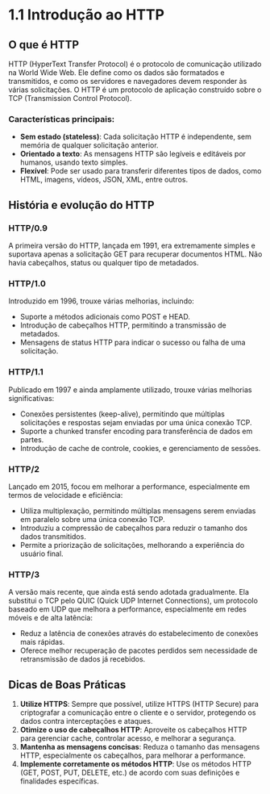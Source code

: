 # 1.1 Introdução ao HTTP

## O que é HTTP

HTTP (HyperText Transfer Protocol) é o protocolo de comunicação utilizado na World Wide Web. Ele define como os dados são formatados e transmitidos, e como os servidores e navegadores devem responder às várias solicitações. O HTTP é um protocolo de aplicação construído sobre o TCP (Transmission Control Protocol).

### Características principais:
- **Sem estado (stateless)**: Cada solicitação HTTP é independente, sem memória de qualquer solicitação anterior.
- **Orientado a texto**: As mensagens HTTP são legíveis e editáveis por humanos, usando texto simples.
- **Flexível**: Pode ser usado para transferir diferentes tipos de dados, como HTML, imagens, vídeos, JSON, XML, entre outros.

## História e evolução do HTTP

### HTTP/0.9
A primeira versão do HTTP, lançada em 1991, era extremamente simples e suportava apenas a solicitação GET para recuperar documentos HTML. Não havia cabeçalhos, status ou qualquer tipo de metadados.

### HTTP/1.0
Introduzido em 1996, trouxe várias melhorias, incluindo:
- Suporte a métodos adicionais como POST e HEAD.
- Introdução de cabeçalhos HTTP, permitindo a transmissão de metadados.
- Mensagens de status HTTP para indicar o sucesso ou falha de uma solicitação.

### HTTP/1.1
Publicado em 1997 e ainda amplamente utilizado, trouxe várias melhorias significativas:
- Conexões persistentes (keep-alive), permitindo que múltiplas solicitações e respostas sejam enviadas por uma única conexão TCP.
- Suporte a chunked transfer encoding para transferência de dados em partes.
- Introdução de cache de controle, cookies, e gerenciamento de sessões.

### HTTP/2
Lançado em 2015, focou em melhorar a performance, especialmente em termos de velocidade e eficiência:
- Utiliza multiplexação, permitindo múltiplas mensagens serem enviadas em paralelo sobre uma única conexão TCP.
- Introduziu a compressão de cabeçalhos para reduzir o tamanho dos dados transmitidos.
- Permite a priorização de solicitações, melhorando a experiência do usuário final.

### HTTP/3
A versão mais recente, que ainda está sendo adotada gradualmente. Ela substitui o TCP pelo QUIC (Quick UDP Internet Connections), um protocolo baseado em UDP que melhora a performance, especialmente em redes móveis e de alta latência:
- Reduz a latência de conexões através do estabelecimento de conexões mais rápidas.
- Oferece melhor recuperação de pacotes perdidos sem necessidade de retransmissão de dados já recebidos.

## Dicas de Boas Práticas

1. **Utilize HTTPS**: Sempre que possível, utilize HTTPS (HTTP Secure) para criptografar a comunicação entre o cliente e o servidor, protegendo os dados contra interceptações e ataques.
2. **Otimize o uso de cabeçalhos HTTP**: Aproveite os cabeçalhos HTTP para gerenciar cache, controlar acesso, e melhorar a segurança.
3. **Mantenha as mensagens concisas**: Reduza o tamanho das mensagens HTTP, especialmente os cabeçalhos, para melhorar a performance.
4. **Implemente corretamente os métodos HTTP**: Use os métodos HTTP (GET, POST, PUT, DELETE, etc.) de acordo com suas definições e finalidades específicas.